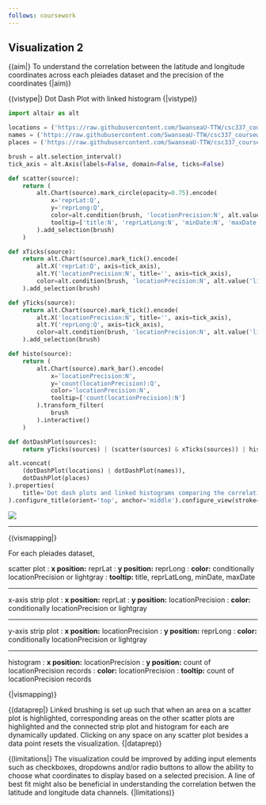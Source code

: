 ```yaml
---
follows: coursework
---
```


## Visualization 2

{(aim|}
To understand the correlation between the latitude and longitude coordinates across each pleiades dataset and the precision of the coordinates
{|aim)}

{(vistype|}
Dot Dash Plot with linked histogram
{|vistype)}

```python
import altair as alt

locations = ('https://raw.githubusercontent.com/SwanseaU-TTW/csc337_coursework1/master/pleiades-locations-latest.csv')
names = ('https://raw.githubusercontent.com/SwanseaU-TTW/csc337_coursework1/master/pleiades-names-latest.csv')
places = ('https://raw.githubusercontent.com/SwanseaU-TTW/csc337_coursework1/master/pleiades-places-latest.csv')

brush = alt.selection_interval()
tick_axis = alt.Axis(labels=False, domain=False, ticks=False)

def scatter(source):
    return (
        alt.Chart(source).mark_circle(opacity=0.75).encode(
            x='reprLat:Q',
            y='reprLong:Q',
            color=alt.condition(brush, 'locationPrecision:N', alt.value('lightgray')),
            tooltip=['title:N', 'reprLatLong:N', 'minDate:N', 'maxDate:N']
        ).add_selection(brush)
    )

def xTicks(source):
    return alt.Chart(source).mark_tick().encode(
        alt.X('reprLat:Q', axis=tick_axis),
        alt.Y('locationPrecision:N', title='', axis=tick_axis),
        color=alt.condition(brush, 'locationPrecision:N', alt.value('lightgrey')),
    ).add_selection(brush)

def yTicks(source):
    return alt.Chart(source).mark_tick().encode(
        alt.X('locationPrecision:N', title='', axis=tick_axis),
        alt.Y('reprLong:Q', axis=tick_axis),
        color=alt.condition(brush, 'locationPrecision:N', alt.value('lightgrey'))
    ).add_selection(brush)

def histo(source):
    return (
        alt.Chart(source).mark_bar().encode(
            x='locationPrecision:N',
            y='count(locationPrecision):Q',
            color='locationPrecision:N',
            tooltip=['count(locationPrecision):N']
        ).transform_filter(
            brush
        ).interactive()
    )

def dotDashPlot(sources):
    return yTicks(sources) | (scatter(sources) & xTicks(sources)) | histo(sources)

alt.vconcat(
    (dotDashPlot(locations) | dotDashPlot(names)),
    dotDashPlot(places)
).properties(
    title='Dot dash plots and linked histograms comparing the correlation between reprLat, reprLong, a measure of their accuracy for the records and their distribution on each pleiades dataset'
).configure_title(orient='top', anchor='middle').configure_view(stroke=None)
```

![](https://raw.githubusercontent.com/David24E/CSCM37CW1/92d3d7db436152e42acdb6d490a4be97bb2a399e/oneVis.svg)

---

{(vismapping|}

For each pleiades dataset,

scatter plot
: **x position:** reprLat
: **y position:** reprLong
: **color:** conditionally locationPrecision or lightgray
: **tooltip:** title, reprLatLong, minDate, maxDate

---

x-axis strip plot
: **x position:** reprLat
: **y position:** locationPrecision
: **color:** conditionally locationPrecision or lightgray

---

y-axis strip plot
: **x position:** locationPrecision
: **y position:** reprLong
: **color:** conditionally locationPrecision or lightgray

---

histogram
: **x position:** locationPrecision
: **y position:** count of locationPrecision records
: **color:** locationPrecision
: **tooltip:** count of locationPrecision records

{|vismapping)}

{(dataprep|}
Linked brushing is set up such that when an area on a scatter plot is highlighted, corresponding areas on the other scatter plots are highlighted and the connected strip plot and histogram for each are dynamically updated. Clicking on any space on any scatter plot besides a data point resets the visualization.
{|dataprep)}

{(limitations|}
The visualization could be improved by adding input elements such as checkboxes, dropdowns and/or radio buttons to allow the ability to choose what coordinates to display based on a selected precision. A line of best fit might also be beneficial in understanding the correlation betwen the latitude and longitude data channels.
{|limitations)}
